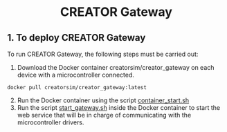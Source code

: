<html>
 <h1 align="center">CREATOR Gateway</h1>
</html>

## 1. To deploy CREATOR Gateway

  To run CREATOR Gateway, the following steps must be carried out:

  1. Download the Docker container creatorsim/creator_gateway on each device with a microcontroller connected.
     
  ```
  docker pull creatorsim/creator_gateway:latest
  ```
  2. Run the Docker container using the script [container_start.sh](/dockers/gateway/container_start.sh)
  3. Run the script [start_gateway.sh](/dockers/gateway/start_gateway.sh) inside the Docker container to start the web service that will be in charge of communicating with the microcontroller drivers.
